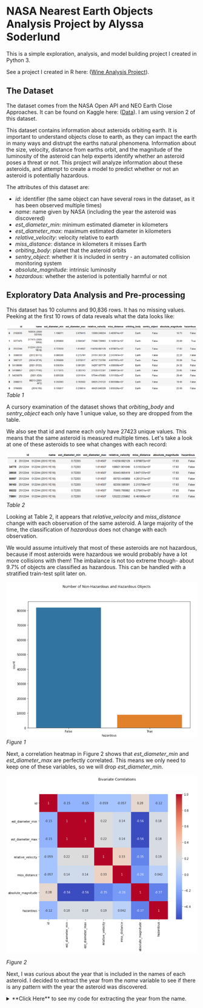 # NASA Nearest Earth Objects Analysis Project by Alyssa Soderlund

This is a simple exploration, analysis, and model building project I created in Python 3. 

See a project I created in R here: ([Wine Analysis Project](https://asoderlund.github.io/WineAnalysis/)).

## The Dataset
The dataset comes from the NASA Open API and NEO Earth Close Approaches. It can be found on Kaggle here: ([Data](https://www.kaggle.com/datasets/sameepvani/nasa-nearest-earth-objects)). I am using version 2 of this dataset.

This dataset contains information about asteroids orbiting earth. It is important to understand objects close to earth, as they can impact the earth in many ways and distrupt the earths natural phenomena. Information about the size, velocity, distance from earths orbit, and the magnitude of the luminosity of the asteroid can help experts identify whether an asteroid poses a threat or not. This project will analyze information about these asteroids, and attempt to create a model to predict whether or not an asteroid is potentially hazardous.

The attributes of this dataset are: 
- *id*: identifier (the same object can have several rows in the dataset, as it has been observed multiple times)
- *name*: name given by NASA (including the year the asteroid was discovered)
- *est_diameter_min*: minimum estimated diameter in kilometers
- *est_diameter_max*: maximum estimated diameter in kilometers
- *relative_velocity*: velocity relative to earth
- *miss_distance*: distance in kilometers it misses Earth
- *orbiting_body*: planet that the asteroid orbits
- *sentry_object*: whether it is included in sentry - an automated collision monitoring system
- *absolute_magnitude*: intrinsic luminosity
- *hazardous*: whether the asteriod is potentially harmful or not

## Exploratory Data Analysis and Pre-processing
This dataset has 10 columns and 90,836 rows. It has no missing values. Peeking at the first 10 rows of data reveals what the data looks like:

![](./images/table1.png)
_Table 1_


A cursory examination of the dataset shows that *orbiting_body* and *sentry_object* each only have 1 unique value, so they are dropped from the table.

We also see that id and name each only have 27423 unique values. This means that the same asteroid is measured multiple times. Let's take a look at one of these asteroids to see what changes with each record:

![](./images/table2.png)
_Table 2_

Looking at Table 2, it appears that *relative_velocity* and *miss_distance* change with each observation of the same asteroid. A large majority of the time, the classification of *hazardous* does not change with each observation.

We would assume intuitively that most of these asteroids are not hazardous, because if most asteroids were hazardous we would probably have a lot more collisions with them! The imbalance is not too extreme though- about 9.7% of objects are classified as hazardous. This can be handled with a stratified train-test split later on.

![](./images/fig1.png)
_Figure 1_

Next, a correlation heatmap in Figure 2 shows that *est_diameter_min* and *est_diameter_max* are perfectly correlated. This means we only need to keep one of these variables, so we will drop *est_diameter_min*.

![](./images/fig2.png)

_Figure 2_

Next, I was curious about the year that is included in the names of each asteroid. I decided to extract the year from the *name* variable to see if there is any pattern with the year the asteroid was discovered.

<details><summary markdown="span">**Click Here** to see my code for extracting the year from the name.</summary>
```python
df[['drop','temp']]=df.name.str.split('(',expand=True)
df.drop(columns='drop',inplace=True)

def get_year(x):
    return x.strip()[0:x.strip().index(' ')]
df['year']=df['temp'].apply(get_year)

df.drop(columns='temp', inplace=True)

df.loc[df.year=='A911','year']='1911' 
df.loc[df.year=='6743','year']='1960'
df.loc[df.year=='A898','year']='1898'
df.loc[df.year=='6344','year']='1960'
df.loc[df.year=='A924','year']='1924'
df.loc[df.year=='A/2019','year']='2019'
df.loc[df.year=='4788','year']='1960'
  
df.year=df.year.astype(int)
```
</details>
<br/>
To see if there is any pattern, I created boxplots for hazardous and non-hazardous asteroids based on the year. Based on the boxplots in figure 3, hazardous objects were mostly discovered between around 2002 to before 2020. There were many non-hazardous objects discovered pre-1980s. 

Possible reasons why hazardous objects were not discovered until more recently could be that hazardous asteroids tend to be farther away (as we will discover from figure 5), and it is possible that older equipment could not detect asteroids that are further away from earth as well. Another possible reason is that hazardous objects tend to have a lower absolute magnitude (also infered from figure 5), or luminosity, making them even harder to detect with older equipment.

![](./images/fig3.png)

_Figure 3_


## Univariate and Bivariate Analysis
To perform univariate and bivariate analysis, I began by extracting the numerical columns, not including id. 

First I checked the distribution of the variables, showwn in figure 4. First, notice that the distribution for estimated maximum diameter is highly positively skewed with sharp spike on the left, indicating the presence of outliers. Relative velocity has a positive skew, so most asteroids are moving more slowly. The distance from earth, *miss_distance*, seems to be relatively uniform throughout the data, with a bit of a spike at 0. Finally, we see that most observations of asteroids were recorded after 1990, so data from before 1990 might not be as useful.

![](./images/fig4.png)

_Figure 4_

For bivariate analysis, I started with a pairs plot that is colored by *hazardous* classification (figure 5). There are a lot of interesting patterns revealed by these plots. 

First, the distributions along the diagonal are interesting because they add more information to our univariate analysis concerning the classification of asteroids as hazardous. From the relative velocity distribution, it seems that hazardous asteroids move slightly faster than non-hazardous ones. From the distributions of *miss_distance* and *absolute_magnitude*, we see that hazardous asteroids actually tend to be further away from earth, which is counter-intuitive. There is also a very clear correlation between *est_diameter_max* and *absolute_magnitude*, so it may be beneficial to only include one of these variables for certain models.

![](./images/fig5.png)

_Figure 5_

## Model Building

I chose to create classification models to predict whether or not an asteroid is considered hazardous. To compare models, I included accuracy, precision, recall, f1, and AUC scores. I chose to include all of these metrics because certain models performed better for some of these metrics and worse for others. In this case, recall is going to be more important than precision (or even accuracy, to a degree) because mis-classifying a dangerous asteroid as non-hazardous is a much more costly mistake that mis-classifying a non-hazardous asteroid. So, if a model performs better in recall and worse for other metrics, it may be something to take into account.

### More Pre-Processing

Before building any models, I performed a test/train split, with 80% of the data going to the test set. I stratified y (the *hazardous* variable) to account for the class imbalance. I did not include *name* or *id* in the X values because they were not useful. I decided to keep both *estimated_diameter_max* and *absolute_magnitude*, because most of the metrics were improved by including both variables. However, if we were trying to optimize recall only, it would help with certain models to only use one of these variables. 



### Basic Decision Tree Classification


### K Nearest Neighbors Classification


### Random Forest Decision Tree Classification


### Gradient Boosted Decision Tree Classification

# Final Results and Final Remarks
